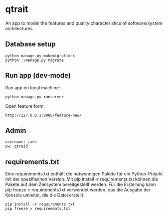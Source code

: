 # qtrait
An app to model the features and quality characteristics of software/system architectures.

## Database setup

```
python manage.py makemigrations
python .\manage.py migrate
```

## Run app (dev-mode)

Run app on local machine:
```
python manage.py runserver
```

Open feature form:
```
http://127.0.0.1:8000/feature-new/
```
## Admin
```
username: jade
pw: qtraid
```
## requirements.txt


Eine requirements.txt enthält die notwendigen Pakete für ein Python-Projekt mit der spezifischen Version. Mit pip install -r requirements.txt können die Pakete auf dem Zielsystem bereitgestellt werden. Für die Erstellung kann pip freeze > requirements.txt verwendet werden, das die Ausgabe der Konsole umleitet, die die Datei erstellt. 

```
pip install -r requirements.txt 
pip freeze > requirements.txt
```
